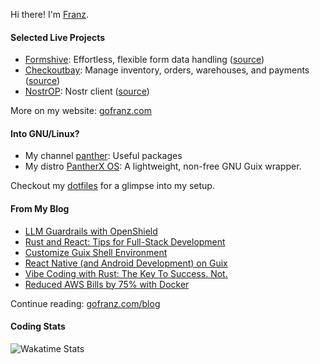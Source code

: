 Hi there! I'm [Franz](https://gofranz.com/resume/).

#### Selected Live Projects

- [Formshive](https://formshive.com/): Effortless, flexible form data handling ([source](https://github.com/franzos/formshive-ts))
- [Checkoutbay](https://checkoutbay.com/): Manage inventory, orders, warehouses, and payments ([source](https://github.com/franzos/checkoutbay-ts))
- [NostrOP](https://d2okqj4v2u9fts.cloudfront.net/): Nostr client ([source](https://github.com/franzos/nostr-ts))

More on my website: [gofranz.com](https://gofranz.com/)

#### Into GNU/Linux?

- My channel [panther](https://github.com/PantherXOS/panther): Useful packages
- My distro [PantherX OS](https://www.pantherx.org/): A lightweight, non-free GNU Guix wrapper.

Checkout my [dotfiles](https://github.com/franzos/dotfiles) for a glimpse into my setup.

#### From My Blog

- [LLM Guardrails with OpenShield](https://gofranz.com/blog/llm-guardrails-with-openshield/)
- [Rust and React: Tips for Full-Stack Development](https://gofranz.com/blog/rust-react-mantine-productivity/)
- [Customize Guix Shell Environment](https://gofranz.com/blog/customize-guix-shell-environment/)
- [React Native (and Android Development) on Guix](https://gofranz.com/blog/react-native-on-guix/)
- [Vibe Coding with Rust: The Key To Success. Not.](https://gofranz.com/blog/vibe-coding/)
- [Reduced AWS Bills by 75% with Docker](https://gofranz.com/blog/reduced-aws-bills-by-75-percent-with-docker-copy/)

Continue reading: [gofranz.com/blog](https://gofranz.com/blog/)

#### Coding Stats

![Wakatime Stats](https://wakatime.com/share/@franz/8eb86a7d-24c2-4d5f-b29d-3412a1194f3a.png)